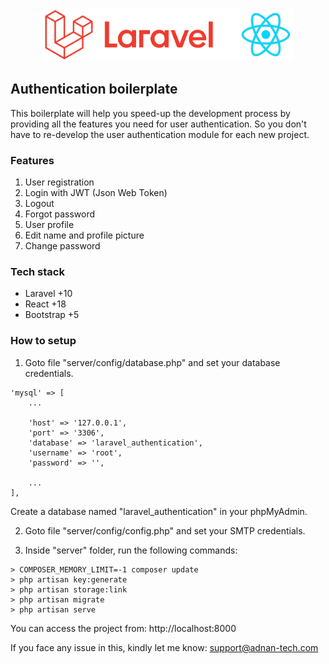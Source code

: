 <p align="center"><img src="public/img/laravel-react.png" width="400" alt="Laravel and React" /></p>

## Authentication boilerplate

<p>This boilerplate will help you speed-up the development process by providing all the features you need for user authentication. So you don't have to re-develop the user authentication module for each new project.</p>

### Features

1. User registration
2. Login with JWT (Json Web Token)
3. Logout
4. Forgot password
5. User profile
6. Edit name and profile picture
7. Change password

### Tech stack

- Laravel +10
- React +18
- Bootstrap +5

### How to setup

1. Goto file "server/config/database.php" and set your database credentials.

```
'mysql' => [
    ...

    'host' => '127.0.0.1',
    'port' => '3306',
    'database' => 'laravel_authentication',
    'username' => 'root',
    'password' => '',

    ...
],
```

Create a database named "laravel_authentication" in your phpMyAdmin.

2. Goto file "server/config/config.php" and set your SMTP credentials.

3. Inside "server" folder, run the following commands:

```
> COMPOSER_MEMORY_LIMIT=-1 composer update
> php artisan key:generate
> php artisan storage:link
> php artisan migrate
> php artisan serve
```

You can access the project from:
http://localhost:8000

If you face any issue in this, kindly let me know: support@adnan-tech.com